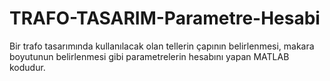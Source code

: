 # TRAFO-TASARIM-Parametre-Hesabi
Bir trafo tasarımında kullanılacak olan tellerin çapının belirlenmesi, makara boyutunun belirlenmesi gibi parametrelerin hesabını yapan MATLAB kodudur.
